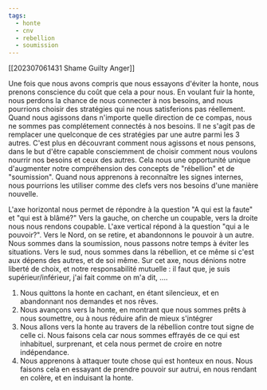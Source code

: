 ```yaml
---
tags:
  - honte
  - cnv
  - rebellion
  - soumission
---
```

[[202307061431 Shame Guilty Anger]]


Une fois que nous avons compris que nous essayons d'éviter la honte, nous prenons conscience du coût que cela a pour nous. En voulant fuir la honte, nous perdons la chance de nous connecter à nos besoins, and nous pourrions choisir des stratégies qui ne nous satisferions pas réellement. Quand nous agissons dans n'importe quelle direction de ce compas, nous ne sommes pas complétement connectés à nos besoins. Il ne s'agit pas de remplacer une quelconque de ces stratégies par une autre parmi les 3 autres.
C'est plus en découvrant comment nous agissons et nous pensons, dans le but d'être capable consciemment de choisir comment nous voulons nourrir nos besoins et ceux des autres. Cela nous une opportunité unique d'augmenter notre compréhension des concepts de "rébellion" et de "soumission". Quand nous apprenons à reconnaître les signes internes, nous pourrions les utiliser comme des clefs vers nos besoins d'une manière nouvelle.

L'axe horizontal nous permet de répondre à la question "A qui est la faute" et "qui est à blâmé?"
Vers la gauche, on cherche un coupable, vers la droite nous nous rendons coupable.
L'axe vertical répond à la question "qui a le pouvoir?".
Vers le Nord, on se retire, et abandonnons le pouvoir à un autre. Nous sommes dans la soumission, nous passons notre temps à éviter les situations.
Vers le sud, nous sommes dans la rébellion, et ce même si c'est aux dépens des autres, et de soi même.
Sur cet axe, nous dénions notre liberté de choix, et notre responsabilité mutuelle : il faut que, je suis supérieur/inférieur, j'ai fait comme on m'a dit, ....

1. Nous quittons la honte en cachant, en étant silencieux, et en abandonnant nos demandes et nos rêves.
2. Nous avançons vers la honte, en montrant que nous sommes prêts à nous soumettre, ou à nous réduire afin de mieux s'intégrer
3. Nous allons vers la honte au travers de la rébellion contre tout signe de celle ci. Nous faisons cela car nous sommes effrayés de ce qui est inhabituel, surprenant, et cela nous permet de croire en notre indépendance.
4. Nous apprenons à attaquer toute chose qui est honteux en nous. Nous faisons cela en essayant de prendre pouvoir sur autrui, en nous rendant en colère, et en induisant la honte.